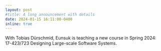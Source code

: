 ```yaml
---
layout: post
#title: A long announcement with details
date: 2024-01-15 16:11:00-0400
inline: true
---
```


With Tobias Dürschmid, Eunsuk is teaching a new course in Spring 2024: 17-423/723 Designing Large-scale Software Systems.